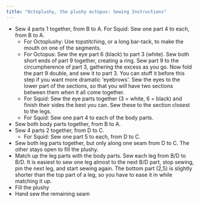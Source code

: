 ```yaml
---
title: "Octoplushy, the plushy octopus: Sewing Instructions"
---
```


- Sew 4 parts 1 together, from B to A. For Squid: Sew one part 4 to each, from B to A.
  - For Octoplushy: Use topstitching, or a long bar-tack, to make the mouth on one of the segments.
  - For Octopus: Sew the eye part 6 (black) to part 3 (white). Sew both short ends of part 9 together, creating a ring. Sew part 9 to the circumpherence of part 3, gathering the excess as you go. Now fold the part 9 double, and sew it to part 3. You can stuff it before this step if you want more dramatic 'eyebrows'. Sew the eyes to the lower part of the sections, so that you will have two sections between them when it all come together.
  - For Squid: Sew the eye parts together (3 = white, 6 = black) and finish their sides the best you can. Sew these to the section closest to the legs.
  - For Squid: Sew one part 4 to each of the body parts.
- Sew both body parts together, from B to A.
- Sew 4 parts 2 together, from D to C.
  - For Squid: Sew one part 5 to each, from D to C.
- Sew both leg parts together, but only along one seam from D to C. The other stays open to fill the plushy.
- Match up the leg parts with the body parts. Sew each leg from B/D to B/D. It is easiest to sew one leg almost to the next B/D part, stop sewing, pin the next leg, and start sewing again. The bottom part (2,5) is slightly shorter than the top part of a leg, so you have to ease it in while matching it up.
- Fill the plushy
- Hand sew the remaining seam

